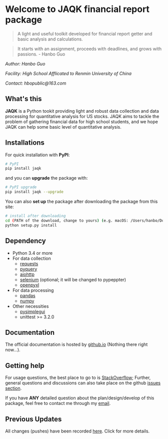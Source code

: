 # Welcome to JAQK financial report package
> A light and useful toolkit developed for financial report getter and basic analysis and calculations.

> It starts with an assignment, proceeds with deadlines, and grows with passions. - Hanbo Guo

_Author: Hanbo Guo_

_Facility: High School Afflicated to Renmin University of China_

_Contact: hbopublic@163.com_


## What's this

**JAQK** is a Python tookit providing light and robust data collection and data processing for quantitative analysis for US stocks. JAQK aims to tackle the problem of gathering financial data for high school students, and we hope JAQK can help some basic level of quantitative analysis. 

## Installations
For quick installation with **PyPI**:
```sh
# PyPI 
pip install jaqk
```
and you can **upgrade** the package with:
```sh
# PyPI upgrade
pip install jaqk --upgrade
```
You can also **set up** the package after downloading the package from this site:
```sh
# install after downloading
cd (PATH of the download, change to yours) (e.g. macOS: /Users/hanbo/Downloads/JAQK-master; windows: C:\Users\hanbo\Desktop\JAQK-master) 
python setup.py install
```

## Dependency
- Python 3.4 or more
- For data collection
  - [requests](https://2.python-requests.org//en/master/)
  - [pyquery](https://pyquery.readthedocs.io/en/latest/)
  - [aiohttp](https://aiohttp.readthedocs.io/en/stable/)
  - [selenium](https://selenium-python.readthedocs.io) (optional; it will be changed to pypeppter)
  - [openpyxl](https://openpyxl.readthedocs.io/en/stable/)
- For data processing
  - [pandas](http://pandas.pydata.org/ "pandas")
  - [numpy](http://www.numpy.org)
- Other necessities
  - [pysimplegui](https://pysimplegui.readthedocs.io/en/latest/)
  - unittest >= 3.2.0
  
## Documentation
The official documentation is hosted by [github.io]() (Nothing there right now...).
  
## Getting help
For usage questions, the best place to go to is [StackOverflow](https://stackoverflow.com/questions/tagged/JAQK);
Further, general questions and discussions can also take place on the github [issues section](https://github.com/Haannbboo/JAQK/issues).

If you have **ANY** detailed question about the plan/design/develop of this package, feel free to contact me through my [email](hbopublic@163.com).

## Previous Updates

All changes (pushes) have been recorded [here](https://github.com/Haannbboo/JAQK/blob/master/HISVERSION.md). Click for more details.
  
